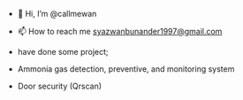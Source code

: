 - 👋 Hi, I’m @callmewan
- 📫 How to reach me syazwanbunander1997@gmail.com

- have done some project;
- Ammonia gas detection, preventive, and monitoring system
- Door security (Qrscan) 

<!---
callmewan/callmewan is a ✨ special ✨ repository because its `README.md` (this file) appears on your GitHub profile.
You can click the Preview link to take a look at your changes.
--->
